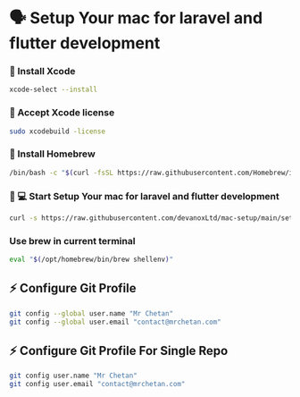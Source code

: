 # 🗣 Setup Your mac for laravel and flutter development

### 📝  Install Xcode
```sh
xcode-select --install
```
### 📝  Accept Xcode license
```sh
sudo xcodebuild -license
```

### 📝  Install Homebrew
```sh
/bin/bash -c "$(curl -fsSL https://raw.githubusercontent.com/Homebrew/install/HEAD/install.sh)"
```

### 💪 💻 Start Setup Your mac for laravel and flutter development
```sh
curl -s https://raw.githubusercontent.com/devanoxLtd/mac-setup/main/setup.sh | bash
```

### Use brew in current terminal
```sh
eval "$(/opt/homebrew/bin/brew shellenv)"
```
##  ⚡ Configure Git Profile

```sh
git config --global user.name "Mr Chetan"
git config --global user.email "contact@mrchetan.com"
```

##  ⚡ Configure Git Profile For Single Repo

```sh
git config user.name "Mr Chetan"
git config user.email "contact@mrchetan.com"
```
